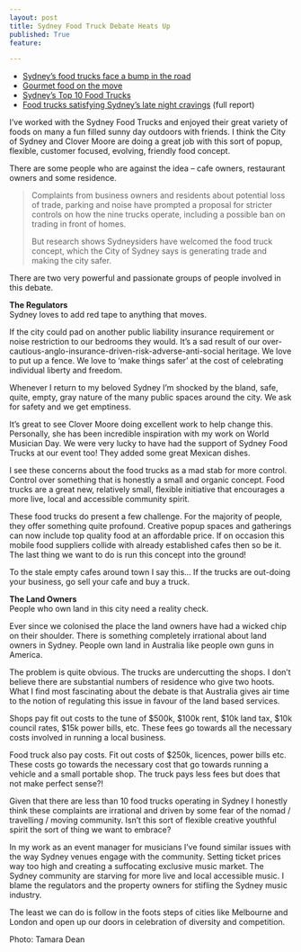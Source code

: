 ```yaml
---
layout: post
title: Sydney Food Truck Debate Heats Up
published: True
feature: 

---
```


*   [Sydney’s food trucks face a bump in the road](http://www.goodfood.com.au/good-food/food-news/sydneys-food-trucks-face-a-bump-in-the-road-20130508-2j7mw.html)
*   [Gourmet food on the move](http://www.sydneyfoodtrucks.com.au/)
*   [Sydney’s Top 10 Food Trucks](http://www.goodfood.com.au/good-food/eat-out/sydneys-top-10-food-trucks-20121203-2aqf3.html)
*   [Food trucks satisfying Sydney’s late night cravings](http://www.sydneymedia.com.au/food-trucks-satisfying-sydneys-late-night-cravings/) (full report)

I’ve worked with the Sydney Food Trucks and enjoyed their great variety of foods on many a fun filled sunny day outdoors with friends. I think the City of Sydney and Clover Moore are doing a great job with this sort of popup, flexible, customer focused, evolving, friendly food concept.

There are some people who are against the idea – cafe owners, restaurant owners and some residence.

> Complaints from business owners and residents about potential loss of trade, parking and noise have prompted a proposal for stricter controls on how the nine trucks operate, including a possible ban on trading in front of homes.
> 
> But research shows Sydneysiders have welcomed the food truck concept, which the City of Sydney says is generating trade and making the city safer.

There are two very powerful and passionate groups of people involved in this debate.

**The Regulators**  
Sydney loves to add red tape to anything that moves.

If the city could pad on another public liability insurance requirement or noise restriction to our bedrooms they would. It’s a sad result of our over-cautious-anglo-insurance-driven-risk-adverse-anti-social heritage. We love to put up a fence. We love to ‘make things safer’ at the cost of celebrating individual liberty and freedom.

Whenever I return to my beloved Sydney I’m shocked by the bland, safe, quite, empty, gray nature of the many public spaces around the city. We ask for safety and we get emptiness.

It’s great to see Clover Moore doing excellent work to help change this. Personally, she has been incredible inspiration with my work on World Musician Day. We were very lucky to have had the support of Sydney Food Trucks at our event too! They added some great Mexican dishes.

I see these concerns about the food trucks as a mad stab for more control. Control over something that is honestly a small and organic concept. Food trucks are a great new, relatively small, flexible initiative that encourages a more live, local and accessible community spirit.

These food trucks do present a few challenge. For the majority of people, they offer something quite profound. Creative popup spaces and gatherings can now include top quality food at an affordable price. If on occasion this mobile food suppliers collide with already established cafes then so be it. The last thing we want to do is run this concept into the ground!

To the stale empty cafes around town I say this… If the trucks are out-doing your business, go sell your cafe and buy a truck.

**The Land Owners**  
People who own land in this city need a reality check.

Ever since we colonised the place the land owners have had a wicked chip on their shoulder. There is something completely irrational about land owners in Sydney. People own land in Australia like people own guns in America.

The problem is quite obvious. The trucks are undercutting the shops. I don’t believe there are substantial numbers of residence who give two hoots. What I find most fascinating about the debate is that Australia gives air time to the notion of regulating this issue in favour of the land based services.

Shops pay fit out costs to the tune of $500k, $100k rent, $10k land tax, $10k council rates, $15k power bills, etc. These fees go towards all the necessary costs involved in running a local business.

Food truck also pay costs. Fit out costs of $250k, licences, power bills etc. These costs go towards the necessary cost that go towards running a vehicle and a small portable shop. The truck pays less fees but does that not make perfect sense?!

Given that there are less than 10 food trucks operating in Sydney I honestly think these complaints are irrational and driven by some fear of the nomad / travelling / moving community. Isn’t this sort of flexible creative youthful spirit the sort of thing we want to embrace?

In my work as an event manager for musicians I’ve found similar issues with the way Sydney venues engage with the community. Setting ticket prices way too high and creating a suffocating exclusive music market. The Sydney community are starving for more live and local accessible music. I blame the regulators and the property owners for stifling the Sydney music industry.

The least we can do is follow in the foots steps of cities like Melbourne and London and open up our doors in celebration of diversity and competition.

Photo: Tamara Dean